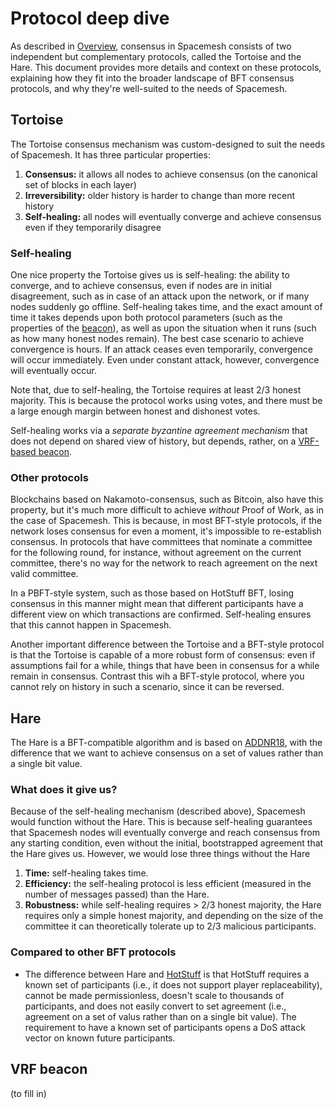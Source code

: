 # Protocol deep dive

As described in [Overview](01-overview.md), consensus in Spacemesh consists of two independent but complementary protocols, called the Tortoise and the Hare. This document provides more details and context on these protocols, explaining how they fit into the broader landscape of BFT consensus protocols, and why they're well-suited to the needs of Spacemesh.

## Tortoise

The Tortoise consensus mechanism was custom-designed to suit the needs of Spacemesh. It has three particular properties:

1. **Consensus:** it allows all nodes to achieve consensus (on the canonical set of blocks in each layer)
1. **Irreversibility:** older history is harder to change than more recent history
1. **Self-healing:** all nodes will eventually converge and achieve consensus even if they temporarily disagree

### Self-healing

One nice property the Tortoise gives us is self-healing: the ability to converge, and to achieve consensus, even if nodes are in initial disagreement, such as in case of an attack upon the network, or if many nodes suddenly go offline. Self-healing takes time, and the exact amount of time it takes depends upon both protocol parameters (such as the properties of the [beacon](#vrf-beacon)), as well as upon the situation when it runs (such as how many honest nodes remain). The best case scenario to achieve convergence is hours. If an attack ceases even temporarily, convergence will occur immediately. Even under constant attack, however, convergence will eventually occur.

Note that, due to self-healing, the Tortoise requires at least 2/3 honest majority. This is because the protocol works using votes, and there must be a large enough margin between honest and dishonest votes.

Self-healing works via a _separate byzantine agreement mechanism_ that does not depend on shared view of history, but depends, rather, on a [VRF-based beacon](#vrf-beacon).

### Other protocols

Blockchains based on Nakamoto-consensus, such as Bitcoin, also have this property, but it's much more difficult to achieve _without_ Proof of Work, as in the case of Spacemesh. This is because, in most BFT-style protocols, if the network loses consensus for even a moment, it's impossible to re-establish consensus. In protocols that have committees that nominate a committee for the following round, for instance, without agreement on the current committee, there's no way for the network to reach agreement on the next valid committee.

In a PBFT-style system, such as those based on HotStuff BFT, losing consensus in this manner might mean that different participants have a different view on which transactions are confirmed. Self-healing ensures that this cannot happen in Spacemesh.

Another important difference between the Tortoise and a BFT-style protocol is that the Tortoise is capable of a more robust form of consensus: even if assumptions fail for a while, things that have been in consensus for a while remain in consensus. Contrast this wih a BFT-style protocol, where you cannot rely on history in such a scenario, since it can be reversed.

## Hare

The Hare is a BFT-compatible algorithm and is based on [ADDNR18](https://eprint.iacr.org/2018/1028.pdf), with the difference that we want to achieve consensus on a set of values rather than a single bit value.

### What does it give us?

Because of the self-healing mechanism (described above), Spacemesh would function without the Hare. This is because self-healing guarantees that Spacemesh nodes will eventually converge and reach consensus from any starting condition, even without the initial, bootstrapped agreement that the Hare gives us. However, we would lose three things without the Hare

1. **Time:** self-healing takes time.
1. **Efficiency:** the self-healing protocol is less efficient (measured in the number of messages passed) than the Hare.
1. **Robustness:** while self-healing requires > 2/3 honest majority, the Hare requires only a simple honest majority, and depending on the size of the committee it can theoretically tolerate up to 2/3 malicious participants.

### Compared to other BFT protocols

- The difference between Hare and [HotStuff](https://arxiv.org/pdf/1803.05069.pdf) is that HotStuff requires a known set of participants (i.e., it does not support player replaceability), cannot be made permissionless, doesn't scale to thousands of participants, and does not easily convert to set agreement (i.e., agreement on a set of valus rather than on a single bit value). The requirement to have a known set of participants opens a DoS attack vector on known future participants.

## VRF beacon

(to fill in)
